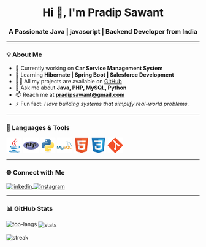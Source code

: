 <h1 align="center">Hi 👋, I'm Pradip Sawant</h1>
<h3 align="center">A Passionate Java | javascript | Backend Developer from India</h3>

---

### 💡 About Me
- 🔭 Currently working on **Car Service Management System**  
- 🌱 Learning **Hibernate | Spring Boot | Salesforce Development**  
- 👨‍💻 All my projects are available on [GitHub](https://github.com/pradipsawant9696)  
- 💬 Ask me about **Java, PHP, MySQL, Python**  
- 📫 Reach me at **pradipsawant@gmail.com**  
- ⚡ Fun fact: *I love building systems that simplify real-world problems.*

---

### 🧰 Languages & Tools
<p align="left">
  <img src="https://raw.githubusercontent.com/devicons/devicon/master/icons/java/java-original.svg" alt="java" width="40" height="40"/>
  <img src="https://raw.githubusercontent.com/devicons/devicon/master/icons/php/php-original.svg" alt="php" width="40" height="40"/>
  <img src="https://raw.githubusercontent.com/devicons/devicon/master/icons/python/python-original.svg" alt="python" width="40" height="40"/>
  <img src="https://raw.githubusercontent.com/devicons/devicon/master/icons/mysql/mysql-original-wordmark.svg" alt="mysql" width="40" height="40"/>
  <img src="https://raw.githubusercontent.com/devicons/devicon/master/icons/html5/html5-original.svg" alt="html" width="40" height="40"/>
  <img src="https://raw.githubusercontent.com/devicons/devicon/master/icons/css3/css3-original.svg" alt="css3" width="40" height="40"/>
  <img src="https://raw.githubusercontent.com/devicons/devicon/master/icons/git/git-original.svg" alt="git" width="40" height="40"/>
</p>

---

### 🌐 Connect with Me
<p align="left">
<a href="https://linkedin.com/in/pradip-sawant" target="blank">
  <img align="center" src="https://raw.githubusercontent.com/rahuldkjain/github-profile-readme-generator/master/src/images/icons/Social/linked-in-alt.svg" alt="linkedin" height="30" width="40" />
</a>
<a href="https://instagram.com/pradipsawant" target="blank">
  <img align="center" src="https://raw.githubusercontent.com/rahuldkjain/github-profile-readme-generator/master/src/images/icons/Social/instagram.svg" alt="instagram" height="30" width="40" />
</a>
</p>

---

### 📊 GitHub Stats
<p>
  <img align="left" src="https://github-readme-stats.vercel.app/api/top-langs?username=pradipsawant&show_icons=true&layout=compact&theme=default" alt="top-langs" />
</p>

<p>&nbsp;<img align="center" src="https://github-readme-stats.vercel.app/api?username=pradipsawant&show_icons=true&theme=default" alt="stats" /></p>

<p><img align="center" src="https://github-readme-streak-stats.herokuapp.com/?user=pradipsawant&theme=default" alt="streak" /></p>

